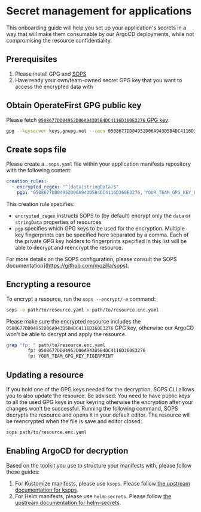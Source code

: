 # Secret management for applications

This onboarding guide will help you set up your application's secrets in a way that will make them consumable by our ArgoCD deployments, while not compromising the resource confidentiality.

## Prerequisites

1. Please install GPG and [SOPS](https://github.com/mozilla/sops)
2. Have ready your own/team-owned secret GPG key that you want to access the encrypted data with

## Obtain OperateFirst GPG public key

Please fetch [`0508677DD04952D06A943D5B4DC4116D360E3276` GPG key](http://keys.gnupg.net/pks/lookup?op=vindex&fingerprint=on&search=0x4DC4116D360E3276):

```sh
gpg --keyserver keys.gnupg.net --recv 0508677DD04952D06A943D5B4DC4116D360E3276
```

## Create sops file

Please create a `.sops.yaml` file within your application manifests repository with the following content:

```yaml
creation_rules:
  - encrypted_regex: "^(data|stringData)$"
    pgp: "0508677DD04952D06A943D5B4DC4116D360E3276, YOUR_TEAM_GPG_KEY_FIGERPRINT"
```

This creation rule specifies:

- `encrypted_regex` instructs SOPS to (by default) encrypt only the `data` or `stringData` properties of resources
- `pgp` specifies which GPG keys to be used for the encryption. Multiple key fingerprints can be specified here separated by a comma. Each of the private GPG key holders to fingerprints specified in this list will be able to decrypt and reencrypt the resource.

For more details on the SOPS configuration, please consult the SOPS documentation](https://github.com/mozilla/sops).

## Encrypting a resource

To encrypt a resource, run the `sops --encrypt/-e` command:

```sh
sops -e path/to/resource.yaml > path/to/resource.enc.yaml
```

Please make sure the encrypted resource includes the `0508677DD04952D06A943D5B4DC4116D360E3276` GPG key, otherwise our ArgoCD won't be able to decrypt and apply the resource.

```sh
grep "fp: " path/to/resource.enc.yaml
        fp: 0508677DD04952D06A943D5B4DC4116D360E3276
        fp: YOUR_TEAM_GPG_KEY_FIGERPRINT
```

## Updating a resource

If you hold one of the GPG keys needed for the decryption, SOPS CLI allows you to also update the resource. Be advised: You need to have public keys to all the used GPG keys in your keyring otherwise the encryption after your changes won't be successful. Running the following command, SOPS decrypts the resource and opens it in your default editor. The resource will be reencrypted when the file is save and editor closed:

```sh
sops path/to/resource.enc.yaml
```

## Enabling ArgoCD for decryption

Based on the toolkit you use to structure your manifests with, please follow these guides:

1. For Kustomize manifests, please use `ksops`. Please follow [the upstream documentation for ksops](https://github.com/viaduct-ai/kustomize-sops).
2. For Helm manifests, please use `helm-secrets`. Please follow [the upstream documentation for helm-secrets](https://github.com/jkroepke/helm-secrets).
